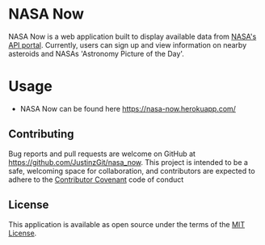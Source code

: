 # NASA Now
NASA Now is a web application built to display available data from [NASA's API portal](https://api.nasa.gov/). 
Currently, users can sign up and view information on nearby asteroids and NASAs 'Astronomy Picture of the Day'. 

# Usage
- NASA Now can be found here https://nasa-now.herokuapp.com/

## Contributing
Bug reports and pull requests are welcome on GitHub at https://github.com/JustinzGit/nasa_now. This project is intended to be a safe, welcoming space for collaboration, and contributors are expected to adhere to the [Contributor Covenant](http://contributor-covenant.org) code of conduct

## License
This application is available as open source under the terms of the [MIT License](https://opensource.org/licenses/MIT).